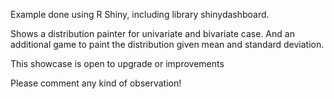 Example done using R Shiny, including library shinydashboard. 

Shows a distribution painter for univariate and bivariate case. And an additional game to paint the distribution given mean and standard deviation.

This showcase is open to upgrade or improvements

Please comment any kind of observation!
